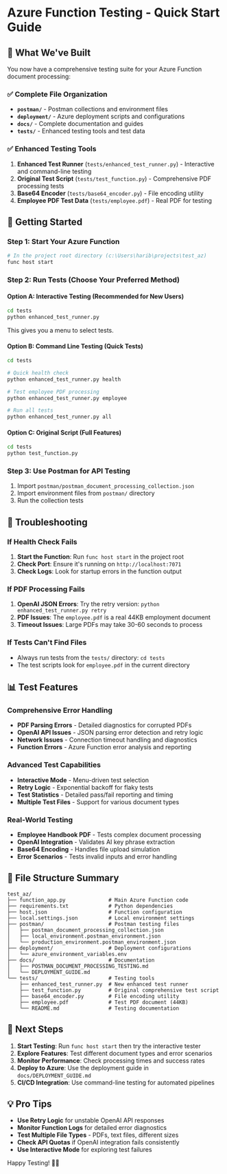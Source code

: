 # Azure Function Testing - Quick Start Guide

## 🎯 What We've Built

You now have a comprehensive testing suite for your Azure Function document processing:

### ✅ Complete File Organization
- **`postman/`** - Postman collections and environment files
- **`deployment/`** - Azure deployment scripts and configurations  
- **`docs/`** - Complete documentation and guides
- **`tests/`** - Enhanced testing tools and test data

### ✅ Enhanced Testing Tools
1. **Enhanced Test Runner** (`tests/enhanced_test_runner.py`) - Interactive and command-line testing
2. **Original Test Script** (`tests/test_function.py`) - Comprehensive PDF processing tests  
3. **Base64 Encoder** (`tests/base64_encoder.py`) - File encoding utility
4. **Employee PDF Test Data** (`tests/employee.pdf`) - Real PDF for testing

## 🚀 Getting Started

### Step 1: Start Your Azure Function
```bash
# In the project root directory (c:\Users\harib\projects\test_az)
func host start
```

### Step 2: Run Tests (Choose Your Preferred Method)

#### Option A: Interactive Testing (Recommended for New Users)
```bash
cd tests
python enhanced_test_runner.py
```
This gives you a menu to select tests.

#### Option B: Command Line Testing (Quick Tests)
```bash
cd tests

# Quick health check
python enhanced_test_runner.py health

# Test employee PDF processing
python enhanced_test_runner.py employee  

# Run all tests
python enhanced_test_runner.py all
```

#### Option C: Original Script (Full Features)
```bash
cd tests
python test_function.py
```

### Step 3: Use Postman for API Testing
1. Import `postman/postman_document_processing_collection.json` 
2. Import environment files from `postman/` directory
3. Run the collection tests

## 🔧 Troubleshooting

### If Health Check Fails
1. **Start the Function**: Run `func host start` in the project root
2. **Check Port**: Ensure it's running on `http://localhost:7071`
3. **Check Logs**: Look for startup errors in the function output

### If PDF Processing Fails
1. **OpenAI JSON Errors**: Try the retry version: `python enhanced_test_runner.py retry`
2. **PDF Issues**: The `employee.pdf` is a real 44KB employment document
3. **Timeout Issues**: Large PDFs may take 30-60 seconds to process

### If Tests Can't Find Files
- Always run tests from the `tests/` directory: `cd tests`
- The test scripts look for `employee.pdf` in the current directory

## 📊 Test Features

### Comprehensive Error Handling
- **PDF Parsing Errors** - Detailed diagnostics for corrupted PDFs
- **OpenAI API Issues** - JSON parsing error detection and retry logic
- **Network Issues** - Connection timeout handling and diagnostics
- **Function Errors** - Azure Function error analysis and reporting

### Advanced Test Capabilities
- **Interactive Mode** - Menu-driven test selection
- **Retry Logic** - Exponential backoff for flaky tests
- **Test Statistics** - Detailed pass/fail reporting and timing
- **Multiple Test Files** - Support for various document types

### Real-World Testing
- **Employee Handbook PDF** - Tests complex document processing
- **OpenAI Integration** - Validates AI key phrase extraction  
- **Base64 Encoding** - Handles file upload simulation
- **Error Scenarios** - Tests invalid inputs and error handling

## 📁 File Structure Summary

```
test_az/
├── function_app.py              # Main Azure Function code
├── requirements.txt             # Python dependencies
├── host.json                    # Function configuration
├── local.settings.json          # Local environment settings
├── postman/                     # Postman testing files
│   ├── postman_document_processing_collection.json
│   ├── local_environment.postman_environment.json
│   └── production_environment.postman_environment.json
├── deployment/                  # Deployment configurations
│   └── azure_environment_variables.env
├── docs/                        # Documentation
│   ├── POSTMAN_DOCUMENT_PROCESSING_TESTING.md
│   └── DEPLOYMENT_GUIDE.md
└── tests/                       # Testing tools
    ├── enhanced_test_runner.py  # New enhanced test runner
    ├── test_function.py         # Original comprehensive test script
    ├── base64_encoder.py        # File encoding utility
    ├── employee.pdf             # Test PDF document (44KB)
    └── README.md                # Testing documentation
```

## 🎉 Next Steps

1. **Start Testing**: Run `func host start` then try the interactive tester
2. **Explore Features**: Test different document types and error scenarios
3. **Monitor Performance**: Check processing times and success rates
4. **Deploy to Azure**: Use the deployment guide in `docs/DEPLOYMENT_GUIDE.md`
5. **CI/CD Integration**: Use command-line testing for automated pipelines

## 💡 Pro Tips

- **Use Retry Logic** for unstable OpenAI API responses
- **Monitor Function Logs** for detailed error diagnostics  
- **Test Multiple File Types** - PDFs, text files, different sizes
- **Check API Quotas** if OpenAI integration fails consistently
- **Use Interactive Mode** for exploring test failures

Happy Testing! 🧪✨